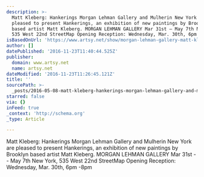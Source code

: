 ```yaml
---
description: >-
  Matt Kleberg: Hankerings Morgan Lehman Gallery and Mulherin New York are
  pleased to present Hankerings, an exhibition of new paintings by Brooklyn
  based artist Matt Kleberg. MORGAN LEHMAN GALLERY Mar 31st – May 7th New York,
  535 West 22nd StreetMap Opening Reception: Wednesday, Mar. 30th, 6pm -8pm
isBasedOnUrl: 'https://www.artsy.net/show/morgan-lehman-gallery-matt-kleberg-hankerings'
author: []
datePublished: '2016-11-23T11:40:44.525Z'
publisher:
  domain: www.artsy.net
  name: artsy.net
dateModified: '2016-11-23T11:26:45.121Z'
title: ''
sourcePath: >-
  _posts/2016-05-08-matt-kleberg-hankerings-morgan-lehman-gallery-and-mulherin.md
starred: false
via: {}
inFeed: true
_context: 'http://schema.org'
_type: Article

---
```

Matt Kleberg: Hankerings Morgan Lehman Gallery and Mulherin New York are pleased to present Hankerings, an exhibition of new paintings by Brooklyn based artist Matt Kleberg. MORGAN LEHMAN GALLERY Mar 31st -- May 7th New York, 535 West 22nd StreetMap Opening Reception: Wednesday, Mar. 30th, 6pm -8pm